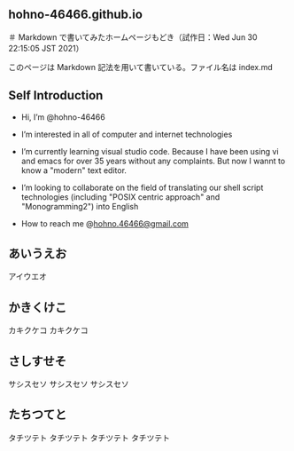 ## hohno-46466.github.io

＃ Markdown で書いてみたホームページもどき（試作日：Wed Jun 30 22:15:05 JST 2021）

このページは Markdown 記法を用いて書いている。ファイル名は index.md

## Self Introduction

- Hi, I’m @hohno-46466

- I’m interested in all of computer and internet technologies

- I’m currently learning visual studio code. Because I have been using vi and emacs for over 35 years without any complaints. But now I wannt to know a "modern" text editor.

- I’m looking to collaborate on the field of translating our shell script technologies (including "POSIX centric approach" and "Monogramming2") into English

- How to reach me @hohno.46466@gmail.com


## あいうえお

アイウエオ


## かきくけこ

カキクケコ カキクケコ


## さしすせそ


サシスセソ サシスセソ サシスセソ


## たちつてと

タチツテト タチツテト タチツテト タチツテト
